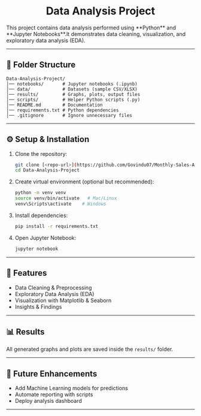 <h1 align="center">Data Analysis Project</h1>

<p>
This project contains data analysis performed using **Python** and **Jupyter Notebooks**.It demonstrates data cleaning, visualization, and exploratory data analysis (EDA).
</p>

---

## 📂 Folder Structure
```
Data-Analysis-Project/
│── notebooks/       # Jupyter notebooks (.ipynb)
│── data/            # Datasets (sample CSV/XLSX)
│── results/         # Graphs, plots, output files
│── scripts/         # Helper Python scripts (.py)
│── README.md        # Documentation
│── requirements.txt # Python dependencies
│── .gitignore       # Ignore unnecessary files
```

---

## ⚙️ Setup & Installation
1. Clone the repository:
   ```bash
   git clone [<repo-url>](https://github.com/Govindu07/Monthly-Sales-Analysis.git)
   cd Data-Analysis-Project
   ```

2. Create virtual environment (optional but recommended):
   ```bash
   python -m venv venv
   source venv/bin/activate   # Mac/Linux
   venv\Scripts\activate    # Windows
   ```

3. Install dependencies:
   ```bash
   pip install -r requirements.txt
   ```

4. Open Jupyter Notebook:
   ```bash
   jupyter notebook
   ```

---

## 🚀 Features
- Data Cleaning & Preprocessing
- Exploratory Data Analysis (EDA)
- Visualization with Matplotlib & Seaborn
- Insights & Findings

---

## 📊 Results
All generated graphs and plots are saved inside the `results/` folder.

---

## 🔮 Future Enhancements
- Add Machine Learning models for predictions
- Automate reporting with scripts
- Deploy analysis dashboard

---

